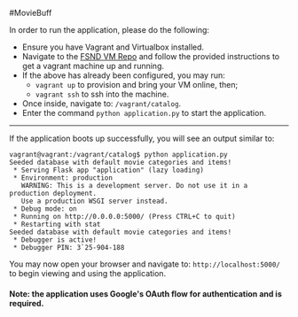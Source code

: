 #MovieBuff

In order to run the application, please do the following:

* Ensure you have Vagrant and Virtualbox installed.
* Navigate to the [FSND VM Repo](https://github.com/udacity/fullstack-nanodegree-vm) and follow the provided instructions
to get a vagrant machine up and running.
* If the above has already been configured, you may run:
    * `vagrant up` to provision and bring your VM online, then;
    * `vagrant ssh` to ssh into the machine.
* Once inside, navigate to: `/vagrant/catalog`.
* Enter the command `python application.py` to start the application.
---
If the application boots up successfully, you will see an output similar to:
```
vagrant@vagrant:/vagrant/catalog$ python application.py
Seeded database with default movie categories and items!
 * Serving Flask app "application" (lazy loading)
 * Environment: production
   WARNING: This is a development server. Do not use it in a production deployment.
   Use a production WSGI server instead.
 * Debug mode: on
 * Running on http://0.0.0.0:5000/ (Press CTRL+C to quit)
 * Restarting with stat
Seeded database with default movie categories and items!
 * Debugger is active!
 * Debugger PIN: 3`25-904-188
```
You may now open your browser and navigate to: `http://localhost:5000/` to begin viewing and using the application.

#### Note: the application uses Google's OAuth flow for authentication and is required.